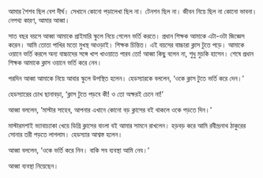 আমার শৈশব ছিল বেশ দীর্ঘ। সেখানে কোনো পড়ালেখা ছিল না। টেনশন ছিল না। জীবন নিয়ে ছিল না কোনো ভাবনা। নেপথ্য কারণ, আমার আব্বা।

সাত বছর বয়সে আব্বা আমাকে প্রাইমারি স্কুলে নিয়ে গেলেন ভর্তি করতে। প্রধান শিক্ষক আমাকে এটা-ওটা জিজ্ঞেস করেন। আমি তোতা পাখির মতো মুখস্থ আওড়াই। শিক্ষক চিন্তিত। এই বয়সের বাচ্চারা ক্লাস টুতে পড়ে। আমাকে ওয়ানে ভর্তি করলে অন্য বাচ্চাদের সঙ্গে খাপ খাওয়াতে পারব তো! আব্বা কিছু বলেন না, শুধু মুচকি হাসেন। শেষে প্রধান শিক্ষক আমাকে ক্লাস ওয়ানে ভর্তি করে নেন।

পরদিন আব্বা আমাকে নিয়ে আবার স্কুলে উপস্থিত হলেন। হেডস্যারকে বললেন, ‘ওকে ক্লাস টুতে ভর্তি করে দেন।’

হেডস্যারের চোখ ছানাবড়া, ‘ক্লাস টুতে পড়বে কী! ও তো অক্ষরই চেনে না!’

আব্বা বললেন, ‘মাস্টার সাহেব, আপনার এখানে কোনো বড় ক্লাসের বই থাকলে ওকে পড়তে দিন।’

মাস্টারমশাই ভ্যাবাচ্যাকা খেয়ে ডিগ্রি ক্লাসের বাংলা বই আমার সামনে রাখলেন। হড়বড় করে আমি রবীন্দ্রনাথ ঠাকুরের সোনার তরী পড়তে লাগলাম। হেডস্যার আশ্বস্ত হলেন।

আব্বা বললেন, ‘ওকে ভর্তি করে নিন। বাকি সব ব্যবস্থা আমি নেব।’

আব্বা ব্যবস্থা নিয়েছেন।
